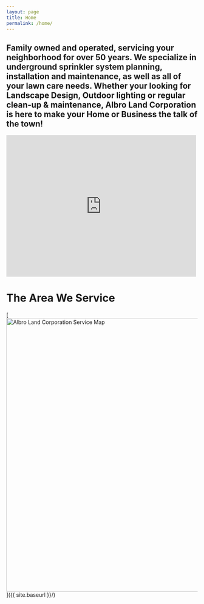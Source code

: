 ```yaml
---
layout: page
title: Home
permalink: /home/
---
```


## Family owned and operated, servicing your neighborhood for over 50 years. We specialize in underground sprinkler system planning, installation and maintenance, as well as all of your lawn care needs. Whether your looking for Landscape Design, Outdoor lighting or regular clean-up & maintenance, Albro Land Corporation is here to make your Home or Business the talk of the town!

<iframe src="https://www.facebook.com/plugins/post.php?href=https%3A%2F%2Fwww.facebook.com%2Fbill.albro.3%2Fposts%2F122829404775483%3A0&width=500" width="500" height="373" style="border:none;overflow:hidden" scrolling="no" frameborder="0" allowTransparency="true"></iframe>

# The Area We Service

[<img src="{{ site.baseurl }}/images/service-map.jpeg" alt="Albro Land Corporation Service Map" style="width: 720px;"/>]({{ site.baseurl }}/)
